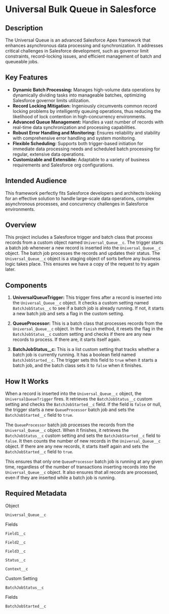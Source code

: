 # Universal Bulk Queue in Salesforce



## Description

The Universal Queue is an advanced Salesforce Apex framework that enhances asynchronous data processing and synchronization. It addresses critical challenges in Salesforce development, such as governor limit constraints, record-locking issues, and efficient management of batch and queueable jobs.

## Key Features

- **Dynamic Batch Processing:** Manages high-volume data operations by dynamically dividing tasks into manageable batches, optimizing Salesforce governor limits utilization.
- **Record Locking Mitigation:** Ingeniously circumvents common record locking problems by intelligently queuing operations, thus reducing the likelihood of lock contention in high-concurrency environments.
- **Advanced Queue Management:** Handles a vast number of records with real-time data synchronization and processing capabilities.
- **Robust Error Handling and Monitoring:** Ensures reliability and stability with comprehensive error handling and system monitoring.
- **Flexible Scheduling:** Supports both trigger-based initiation for immediate data processing needs and scheduled batch processing for regular, extensive data operations.
- **Customizable and Extensible:** Adaptable to a variety of business requirements and Salesforce org configurations.

## Intended Audience

This framework perfectly fits Salesforce developers and architects looking for an effective solution to handle large-scale data operations, complex asynchronous processes, and concurrency challenges in Salesforce environments.


## Overview
This project includes a Salesforce trigger and batch class that process records from a custom object named `Universal_Queue__c`. The trigger starts a batch job whenever a new record is inserted into the `Universal_Queue__c` object. The batch job processes the records and updates their status. The `Universal_Queue__c` object is a staging object of sorts before any business logic takes place. This ensures we have a copy of the request to try again later.

## Components

1. **UniversalQueueTrigger:** This trigger fires after a record is inserted into the `Universal_Queue__c` object. It checks a custom setting named `BatchJobStatus__c` to see if a batch job is already running. If not, it starts a new batch job and sets a flag in the custom setting.

2. **QueueProcessor:** This is a batch class that processes records from the `Universal_Queue__c` object. In the `finish` method, it resets the flag in the `BatchJobStatus__c` custom setting and checks if there are any new records to process. If there are, it starts itself again.

3. **BatchJobStatus__c:** This is a list custom setting that tracks whether a batch job is currently running. It has a boolean field named `BatchJobStarted__c`. The trigger sets this field to `true` when it starts a batch job, and the batch class sets it to `false` when it finishes.

## How It Works

When a record is inserted into the `Universal_Queue__c` object, the `UniversalQueueTrigger` fires. It retrieves the `BatchJobStatus__c` custom setting and checks the `BatchJobStarted__c` field. If the field is `false` or null, the trigger starts a new `QueueProcessor` batch job and sets the `BatchJobStarted__c` field to `true`.

The `QueueProcessor` batch job processes the records from the `Universal_Queue__c` object. When it finishes, it retrieves the `BatchJobStatus__c` custom setting and sets the `BatchJobStarted__c` field to `false`. It then counts the number of new records in the `Universal_Queue__c` object. If there are any new records, it starts itself again and sets the `BatchJobStarted__c` field to `true`.

This ensures that only one `QueueProcessor` batch job is running at any given time, regardless of the number of transactions inserting records into the `Universal_Queue__c` object. It also ensures that all records are processed, even if they are inserted while a batch job is running.

## Required Metadata

Object 

`Universal_Queue__c`


Fields

`Field1__c`

`Field2__c`

`Field3__c`

`Status__c`

`Context__c`








Custom Setting

`BatchJobStatus__c`

Fields

`BatchJobStarted__c`




